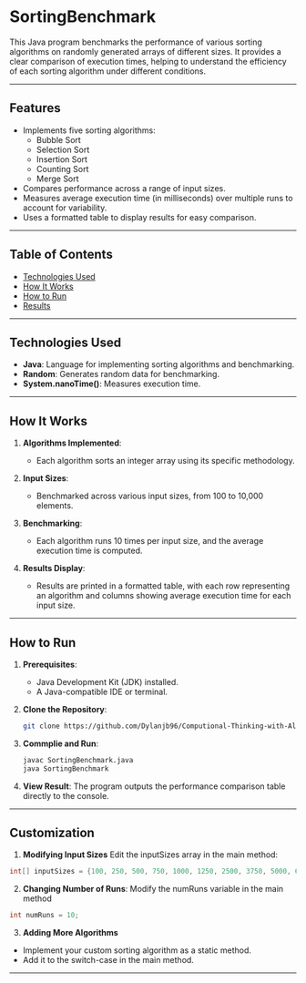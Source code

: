 # SortingBenchmark

This Java program benchmarks the performance of various sorting algorithms on randomly generated arrays of different sizes. It provides a clear comparison of execution times, helping to understand the efficiency of each sorting algorithm under different conditions.

---

## Features

- Implements five sorting algorithms:
  - Bubble Sort
  - Selection Sort
  - Insertion Sort
  - Counting Sort
  - Merge Sort
- Compares performance across a range of input sizes.
- Measures average execution time (in milliseconds) over multiple runs to account for variability.
- Uses a formatted table to display results for easy comparison.

---

## Table of Contents

- [Technologies Used](#technologies-used)
- [How It Works](#how-it-works)
- [How to Run](#how-to-run)
- [Results](#results)

---

## Technologies Used

- **Java**: Language for implementing sorting algorithms and benchmarking.
- **Random**: Generates random data for benchmarking.
- **System.nanoTime()**: Measures execution time.

---

## How It Works

1. **Algorithms Implemented**:
   - Each algorithm sorts an integer array using its specific methodology.

2. **Input Sizes**:
   - Benchmarked across various input sizes, from 100 to 10,000 elements.

3. **Benchmarking**:
   - Each algorithm runs 10 times per input size, and the average execution time is computed.

4. **Results Display**:
   - Results are printed in a formatted table, with each row representing an algorithm and columns showing average execution time for each input size.

---

## How to Run

1. **Prerequisites**:
   - Java Development Kit (JDK) installed.
   - A Java-compatible IDE or terminal.

2. **Clone the Repository**:
   ```bash
   git clone https://github.com/Dylanjb96/Computional-Thinking-with-Algorithms.git

3. **Commplie and Run**:
    ```bash
    javac SortingBenchmark.java
    java SortingBenchmark

4. **View Result**:
The program outputs the performance comparison table directly to the console.

---

## Customization

1. **Modifying Input Sizes**
Edit the inputSizes array in the main method:
```java
int[] inputSizes = {100, 250, 500, 750, 1000, 1250, 2500, 3750, 5000, 6250, 7500, 8750, 10000};
```

2. **Changing Number of Runs**:
Modify the numRuns variable in the main method
```java
int numRuns = 10;
```
3. **Adding More Algorithms**
- Implement your custom sorting algorithm as a static method.
- Add it to the switch-case in the main method.

---